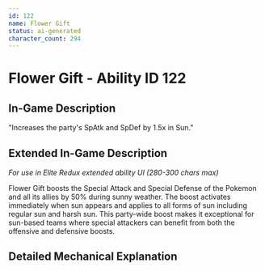 ```yaml
---
id: 122
name: Flower Gift
status: ai-generated
character_count: 294
---
```


# Flower Gift - Ability ID 122

## In-Game Description
"Increases the party's SpAtk and SpDef by 1.5x in Sun."

## Extended In-Game Description
*For use in Elite Redux extended ability UI (280-300 chars max)*

Flower Gift boosts the Special Attack and Special Defense of the Pokemon and all its allies by 50% during sunny weather. The boost activates immediately when sun appears and applies to all forms of sun including regular sun and harsh sun. This party-wide boost makes it exceptional for sun-based teams where special attackers can benefit from both the offensive and defensive boosts.

## Detailed Mechanical Explanation